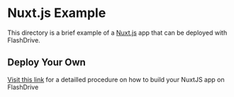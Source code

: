 # Nuxt.js Example

This directory is a brief example of a [Nuxt.js](https://nuxtjs.org) app that can be deployed with FlashDrive.

## Deploy Your Own

[Visit this link](https://devcenter.flashdrive.io/deploy-nuxtjs-on-flashdrive-io/) for a detailled procedure on how to build your NuxtJS app on FlashDrive

